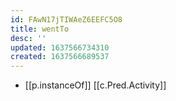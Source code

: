 ```yaml
---
id: FAwN17jTIWAeZ6EEFC5O8
title: wentTo
desc: ''
updated: 1637566734310
created: 1637566689537
---
```


- [[p.instanceOf]] [[c.Pred.Activity]]

